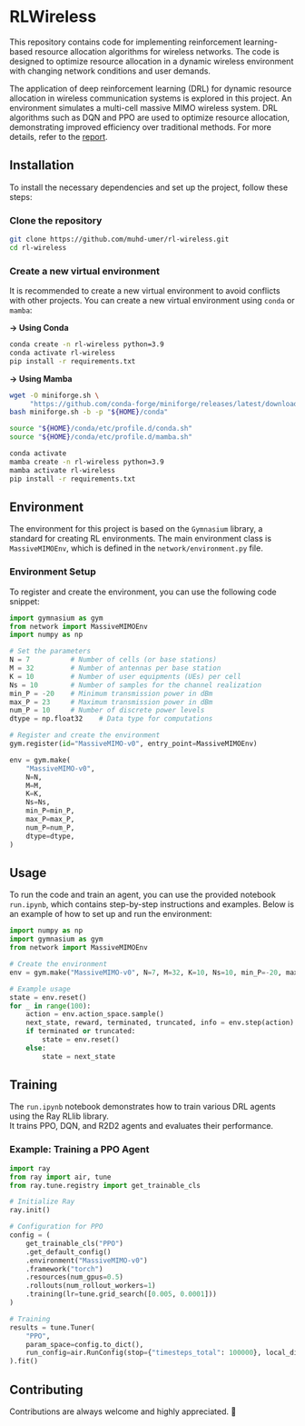 # RLWireless

This repository contains code for implementing reinforcement learning-based resource allocation algorithms for wireless networks. The code is designed to optimize resource allocation in a dynamic wireless environment with changing network conditions and user demands.

The application of deep reinforcement learning (DRL) for dynamic resource allocation in wireless communication systems is explored in this project. An environment simulates a multi-cell massive MIMO wireless system. DRL algorithms such as DQN and PPO are used to optimize resource allocation, demonstrating improved efficiency over traditional methods. For more details, refer to the [report](./report/report.pdf).

## Installation

To install the necessary dependencies and set up the project, follow these steps:

### Clone the repository

```sh
git clone https://github.com/muhd-umer/rl-wireless.git
cd rl-wireless
```

### Create a new virtual environment

It is recommended to create a new virtual environment to avoid conflicts with other projects. You can create a new virtual environment using `conda` or `mamba`:

**→ Using Conda**

```sh
conda create -n rl-wireless python=3.9
conda activate rl-wireless
pip install -r requirements.txt
```

**→ Using Mamba**

```sh
wget -O miniforge.sh \
     "https://github.com/conda-forge/miniforge/releases/latest/download/Miniforge3-$(uname)-$(uname -m).sh"
bash miniforge.sh -b -p "${HOME}/conda"

source "${HOME}/conda/etc/profile.d/conda.sh"
source "${HOME}/conda/etc/profile.d/mamba.sh"

conda activate
mamba create -n rl-wireless python=3.9
mamba activate rl-wireless
pip install -r requirements.txt
```

## Environment

The environment for this project is based on the `Gymnasium` library, a standard for creating RL environments. The main environment class is `MassiveMIMOEnv`, which is defined in the `network/environment.py` file.

### Environment Setup

To register and create the environment, you can use the following code snippet:

```python
import gymnasium as gym
from network import MassiveMIMOEnv
import numpy as np

# Set the parameters
N = 7          # Number of cells (or base stations)
M = 32         # Number of antennas per base station
K = 10         # Number of user equipments (UEs) per cell
Ns = 10        # Number of samples for the channel realization
min_P = -20    # Minimum transmission power in dBm
max_P = 23     # Maximum transmission power in dBm
num_P = 10     # Number of discrete power levels
dtype = np.float32    # Data type for computations

# Register and create the environment
gym.register(id="MassiveMIMO-v0", entry_point=MassiveMIMOEnv)

env = gym.make(
    "MassiveMIMO-v0",
    N=N,
    M=M,
    K=K,
    Ns=Ns,
    min_P=min_P,
    max_P=max_P,
    num_P=num_P,
    dtype=dtype,
)
```

## Usage

To run the code and train an agent, you can use the provided notebook `run.ipynb`, which contains step-by-step instructions and examples. Below is an example of how to set up and run the environment:

```python
import numpy as np
import gymnasium as gym
from network import MassiveMIMOEnv

# Create the environment
env = gym.make("MassiveMIMO-v0", N=7, M=32, K=10, Ns=10, min_P=-20, max_P=23, num_P=10, dtype=np.float32)

# Example usage
state = env.reset()
for _ in range(100):
    action = env.action_space.sample()
    next_state, reward, terminated, truncated, info = env.step(action)
    if terminated or truncated:
        state = env.reset()
    else:
        state = next_state
```

## Training

The `run.ipynb` notebook demonstrates how to train various DRL agents using the Ray RLlib library.<br>
It trains PPO, DQN, and R2D2 agents and evaluates their performance.

### Example: Training a PPO Agent

```python
import ray
from ray import air, tune
from ray.tune.registry import get_trainable_cls

# Initialize Ray
ray.init()

# Configuration for PPO
config = (
    get_trainable_cls("PPO")
    .get_default_config()
    .environment("MassiveMIMO-v0")
    .framework("torch")
    .resources(num_gpus=0.5)
    .rollouts(num_rollout_workers=1)
    .training(lr=tune.grid_search([0.005, 0.0001]))
)

# Training
results = tune.Tuner(
    "PPO",
    param_space=config.to_dict(),
    run_config=air.RunConfig(stop={"timesteps_total": 100000}, local_dir="./results"),
).fit()
```

## Contributing

Contributions are always welcome and highly appreciated. 💖
